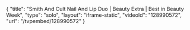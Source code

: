 {
    "title": "Smith And Cult Nail And Lip Duo | Beauty Extra | Best in Beauty Week",
    "type": "solo",
    "layout": "iframe-static",
    "videoId": "128990572",
    "url": "\/tvpembed\/128990572"
}